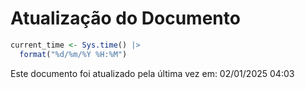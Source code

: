 # Atualização do Documento


``` r
current_time <- Sys.time() |>
  format("%d/%m/%Y %H:%M")
```

Este documento foi atualizado pela última vez em: 02/01/2025 04:03

